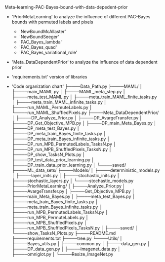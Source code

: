 Meta-learning-PAC-Bayes-bound-with-data-depedent-prior

- 'PriorMetaLearning'
   to analyze the influence of different PAC-Bayes bounds with permuted labels and pixels
   - 'NewBoundMcAllaster'
   - 'NewBoundSeeger'
   - 'PAC_Bayes_lambda'
   - 'PAC_Bayes_quad' 
   - 'PAC_Bayes_variational_role'

- 'Meta_DataDependentPrior'
   to analyze the influence of data dependent prior
- 'requirements.txt'
   version of libraries
   
- 'Code organization chart'
├────Data_Path.py
├────MAML/
│    ├────main_MAML.py
│    ├────MAML_meta_step.py
│    ├────meta_test_MAML.py
│    ├────meta_train_MAML_finite_tasks.py
│    ├────meta_train_MAML_infinite_tasks.py
│    ├────run_MAML_PermuteLabels.py
│    └────run_MAML_ShuffledPixels.py
├────Meta_DataDependentPrior/
│    ├────DP_Analyze_Prior.py
│    ├────DP_AvargeTransfer.py
│    ├────DP_Get_Objective_MPB.py
│    ├────DP_main_Meta_Bayes.py
│    ├────DP_meta_test_Bayes.py
│    ├────DP_meta_train_Bayes_finite_tasks.py
│    ├────DP_meta_train_Bayes_infinite_tasks.py
│    ├────DP_run_MPB_PermutedLabels_TasksN.py
│    ├────DP_run_MPB_ShuffledPixels_TasksN.py
│    ├────DP_show_TasksN_Plots.py
│    ├────DP_test_data_prior_learning.py
│    ├────DP_train_data_prior_learning.py
│    └────saved/
├────ML_data_sets/
├────Models/
│    ├────deterministic_models.py
│    ├────layer_inits.py
│    ├────stochastic_inits.py
│    ├────stochastic_layers.py
│    └────stochastic_models.py
├────PriorMetaLearning/
│    ├────Analyze_Prior.py
│    ├────AvargeTransfer.py
│    ├────Get_Objective_MPB.py
│    ├────main_Meta_Bayes.py
│    ├────meta_test_Bayes.py
│    ├────meta_train_Bayes_finite_tasks.py
│    ├────meta_train_Bayes_infinite_tasks.py
│    ├────run_MPB_PermutedLabels_TasksN.py
│    ├────run_MPB_PermuteLabels.py
│    ├────run_MPB_ShuffledPixels.py
│    ├────run_MPB_ShuffledPixels_TasksN.py
│    ├────saved/
│    └────show_TasksN_Plots.py
├────README.md
├────requirements.txt
├────tree.py
└────Utils/
│    ├────Bayes_utils.py
│    ├────common.py
│    ├────data_gen.py
│    ├────DP_data_gen.py
│    ├────imagenet_data.py
│    ├────omniglot.py
│    └────Resize_ImageNet.py

